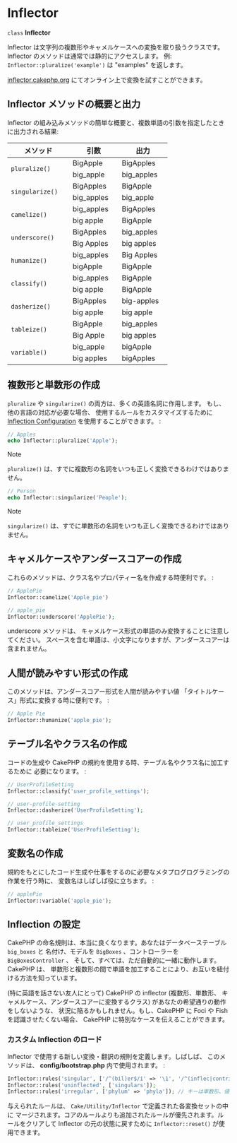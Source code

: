 # Inflector

`class` **Inflector**

Inflector は文字列の複数形やキャメルケースへの変換を取り扱うクラスです。
Inflector のメソッドは通常では静的にアクセスします。
例: `Inflector::pluralize('example')` は "examples" を返します。

[inflector.cakephp.org](https://inflector.cakephp.org/)
にてオンライン上で変換を試すことができます。

## Inflector メソッドの概要と出力

Inflector の組み込みメソッドの簡単な概要と、複数単語の引数を指定したときに出力される結果:

<table style="width:72%;">
<colgroup>
<col style="width: 27%" />
<col style="width: 22%" />
<col style="width: 22%" />
</colgroup>
<thead>
<tr>
<th>メソッド</th>
<th>引数</th>
<th>出力</th>
</tr>
</thead>
<tbody>
<tr>
<td rowspan="2"><code>pluralize()</code></td>
<td>BigApple</td>
<td>BigApples</td>
</tr>
<tr>
<td>big_apple</td>
<td>big_apples</td>
</tr>
<tr>
<td rowspan="2"><code>singularize()</code></td>
<td>BigApples</td>
<td>BigApple</td>
</tr>
<tr>
<td>big_apples</td>
<td>big_apple</td>
</tr>
<tr>
<td rowspan="2"><code>camelize()</code></td>
<td>big_apples</td>
<td>BigApples</td>
</tr>
<tr>
<td>big apple</td>
<td>BigApple</td>
</tr>
<tr>
<td rowspan="2"><code>underscore()</code></td>
<td>BigApples</td>
<td>big_apples</td>
</tr>
<tr>
<td>Big Apples</td>
<td>big apples</td>
</tr>
<tr>
<td rowspan="2"><code>humanize()</code></td>
<td>big_apples</td>
<td>Big Apples</td>
</tr>
<tr>
<td>bigApple</td>
<td>BigApple</td>
</tr>
<tr>
<td rowspan="2"><code>classify()</code></td>
<td>big_apples</td>
<td>BigApple</td>
</tr>
<tr>
<td>big apple</td>
<td>BigApple</td>
</tr>
<tr>
<td rowspan="2"><code>dasherize()</code></td>
<td>BigApples</td>
<td>big-apples</td>
</tr>
<tr>
<td>big apple</td>
<td>big apple</td>
</tr>
<tr>
<td rowspan="2"><code>tableize()</code></td>
<td>BigApple</td>
<td>big_apples</td>
</tr>
<tr>
<td>Big Apple</td>
<td>big apples</td>
</tr>
<tr>
<td rowspan="2"><code>variable()</code></td>
<td>big_apple</td>
<td>bigApple</td>
</tr>
<tr>
<td>big apples</td>
<td>bigApples</td>
</tr>
</tbody>
</table>

## 複数形と単数形の作成

`pluralize` や `singularize()` の両方は、多くの英語名詞に作用します。
もし、他の言語の対応が必要な場合、 使用するルールをカスタマイズするために
[Inflection Configuration](#inflection-configuration) を使用することができます。 :

``` php
// Apples
echo Inflector::pluralize('Apple');
```

> [!NOTE]
> `pluralize()` は、すでに複数形の名詞をいつも正しく変換できるわけではありません。

``` php
// Person
echo Inflector::singularize('People');
```

> [!NOTE]
> `singularize()` は、すでに単数形の名詞をいつも正しく変換できるわけではありません。

## キャメルケースやアンダースコアーの作成

これらのメソッドは、クラス名やプロパティー名を作成する時便利です。 :

``` php
// ApplePie
Inflector::camelize('Apple_pie')

// apple_pie
Inflector::underscore('ApplePie');
```

underscore メソッドは、 キャメルケース形式の単語のみ変換することに注意してください。
スペースを含む単語は、小文字になりますが、アンダースコアーは含まれません。

## 人間が読みやすい形式の作成

このメソッドは、アンダースコアー形式を人間が読みやすい値
「タイトルケース」形式に変換する時に便利です。 :

``` php
// Apple Pie
Inflector::humanize('apple_pie');
```

## テーブル名やクラス名の作成

コードの生成や CakePHP の規約を使用する時、テーブル名やクラス名に加工するために
必要になります。 :

``` php
// UserProfileSetting
Inflector::classify('user_profile_settings');

// user-profile-setting
Inflector::dasherize('UserProfileSetting');

// user_profile_settings
Inflector::tableize('UserProfileSetting');
```

## 変数名の作成

規約をもとにしたコード生成や仕事をするのに必要なメタプログログラミングの作業を行う時に、
変数名はしばしば役に立ちます。 :

``` php
// applePie
Inflector::variable('apple_pie');
```

## Inflection の設定

CakePHP の命名規則は、本当に良くなります。あなたはデータベーステーブル `big_boxes` と
名付け、モデルを `BigBoxes` 、コントローラーを `BigBoxesController` 、
そして、すべては、ただ自動的に一緒に動作します。CakePHP は、
単数形と複数形の間で単語を加工することにより、お互いを紐付ける方法を知っています。

(特に英語を話さない友人にとって) CakePHP の inflector (複数形、単数形、
キャメルケース、アンダースコアーに変換するクラス) があなたの希望通りの動作をしないような、
状況に陥るかもしれません。もし、CakePHP に Foci や Fish を認識させたくない場合、
CakePHP に特別なケースを伝えることができます。

### カスタム Inflection のロード

Inflector で使用する新しい変換・翻訳の規則を定義します。しばしば、
このメソッドは、 **config/bootstrap.php** 内で使用されます。 :

``` php
Inflector::rules('singular', ['/^(bil)er$/i' => '\1', '/^(inflec|contribu)tors$/i' => '\1ta']);
Inflector::rules('uninflected', ['singulars']);
Inflector::rules('irregular', ['phylum' => 'phyla']); // キーは単数形、値は複数形
```

与えられたルールは、 `Cake/Utility/Inflector` で定義された各変換セットの中に
マージされます。コアのルールよりも追加されたルールが優先されます。ルールをクリアして
Inflector の元の状態に戻すために `Inflector::reset()` が使用できます。
